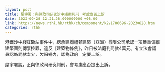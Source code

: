 ```yaml
---
layout: post
title: 屋宇署：與律政司研究沙中綫案判刑　考慮應否上訴
date: 2023-06-28 22:31:38.000000000 +08:00
link: https://news.rthk.hk/rthk/ch/component/k2/1706696-20230628.htm
categories: rthk
---
```


港鐵沙中綫紅磡站事件中，總承建商禮頓建築（亞洲）有限公司承認一項嚴重偏離建築圖則傳票控罪，違反《建築物條例》，昨日被法庭判罰款4萬元。有立法會議員認為罰款太少，欠阻嚇力，認為政府一定要上訴。

屋宇署說，正與律政司研究判刑，會考慮應否提出上訴。
